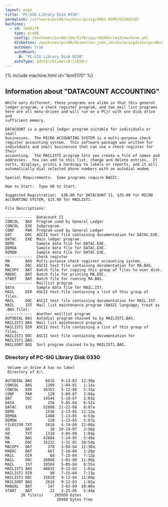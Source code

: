 ```yaml
---
layout: page
title: "PC-SIG Library Disk #330"
permalink: /software/pcx86/sw/misc/pcsig/0001-0999/DISK0330/
machines:
  - id: ibm5170
    type: pcx86
    config: /machines/pcx86/ibm/5170/cga/1024kb/rev3/machine.xml
    diskettes: /machines/pcx86/diskettes.json,/disks/pcsigdisks/pcx86/diskettes.json
    autoGen: true
    autoMount:
      B: "PC-SIG Library Disk 0330"
    autoType: $date\r$time\rB:\rDIR\r
---
```


{% include machine.html id="ibm5170" %}

## Information about "DATACOUNT ACCOUNTING"

    While very different, these programs are alike in that this general
    ledger program, a check register program, and two mail list programs
    here are all menu-driven and will run on a PCjr with one disk drive and
    sufficient memory.
    
    DATACOUNT is a general ledger program suitable for individuals or small
    businesses.  The MICRO ACCOUNTING SYSTEM is a multi-purpose check
    register accounting system.  This software package was written for
    individuals and small businesses that can use a check register for their
    accounting.  The MAILISTI program lets you create a file of names and
    addresses.  You can add to this list, change and delete entries.  It
    sorts, displays, prints a hardcopy to labels or reports, and it will
    automatically dial selected phone numbers with an autodial modem.
    
    Special Requirements:  Some programs require BASIC.
    
    How to Start:  Type GO to Start.
    
    Suggested Registration:  $30.00 for DATACOUNT II, $35.00 for MICRO
    ACCOUNTING SYSTEM, $15.00 for MAILIST1.
    
    File Descriptions:
    
    ------------  Datacount II
    CONCOL   BAS  Program used by General Ledger
    CONCOL   EXE  Subprogram.
    CONF     PAR  Program used by General Ledger
    DAT      DOC  ASCII text file containing documentation for DATAC.EXE.
    DATAC    EXE  Main ledger program.
    DEMO          Sample data file for DATAC.EXE.
    DEMOA         Sample data file for DATAC.EXE.
    DEMON         Sample data file for DATAC.EXE.
    ------------  Check register
    MA       BAS  Multi-purpose check register accounting system.
    MA       DOC  ASCII text file containing documentation for MA.BAS.
    MACOPY   BAT  Batch file for copying this group of files to user disk.
    MADOC    BAT  Batch file for printing MA.DOC.
    START    BAT  Batch file for running MA.BAS.
    ------------  Maillist program
    DATA          Sample data file for MAIL.IST.
    MAIL     DIR  ASCII text file containing a list of this group of files.
    MAIL     DOC  ASCII text file containing documentation for MAIL.IST.
    MAIL     IST  Mail list maintenance program (BASIC language; treat as
    .BAS file).
    ------------  Another maillist program
    AUTODIAL BAS  Autodial program chained to by MAILIST1.BAS.
    MAILIST1 BAS  Mail list maintenance program.
    MAILIST1 DIR  ASCII text file containing a list of this group of files.
    MAILIST1 DOC  ASCII text file containing documentation for MAILIST1.BAS.
    MAILSORT BAS  Sort program chained to by MAILIST1.BAS.

### Directory of PC-SIG Library Disk 0330

     Volume in drive A has no label
     Directory of A:\

    AUTODIAL BAS      6016   9-13-83  12:38p
    CONCOL   BAS      1209   1-04-01   1:14a
    CONCOL   EXE     20352   5-12-88   5:32p
    CONF     PAR       128   5-09-87   2:04p
    DAT      DOC     14544   5-10-87   2:03p
    DATA               256   5-05-84   6:52a
    DATAC    EXE     52608  11-22-88   8:07a
    DEMO              1536   2-13-85  12:12p
    DEMOA             1408   1-13-85   4:53p
    DEMON              128   1-13-85   5:07p
    FILES330 TXT      2618   4-19-89  12:06p
    GO       BAT        38  10-19-87   3:56p
    GO       TXT      1310   4-05-89   1:04p
    MA       BAS     42884   1-24-85   5:48p
    MA       DOC     35222   1-31-85  10:54p
    MACOPY   BAT       370   3-04-84  12:30a
    MADOC    BAT       667   2-16-84   1:20p
    MAIL     DIR        68   7-15-84   7:12p
    MAIL     DOC     26068   1-01-80  11:09p
    MAIL     IST     19584   5-05-84   6:55a
    MAILIST1 BAS     40832   9-12-83   1:01p
    MAILIST1 DIR        99   7-15-84   7:13p
    MAILIST1 DOC     15020   9-12-84  11:09p
    MAILSORT BAS      2816   9-12-83   1:02p
    MANUAL   BAT       147   3-02-89  10:00a
    START    BAT        22   2-25-85   5:44p
           26 file(s)     285950 bytes
                           20480 bytes free
